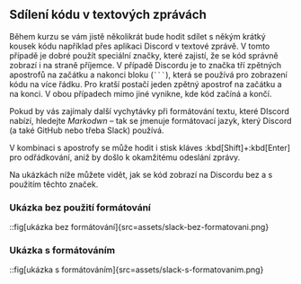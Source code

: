 ## Sdílení kódu v textových zprávách

Během kurzu se vám jistě několikrát bude hodit sdílet s někým krátký kousek kódu například přes aplikaci Discord v textové zprávě. V tomto případě je dobré použít speciální značky, které zajistí, že se kód správně zobrazí i na straně příjemce. V případě Discordu je to značka tří zpětných apostrofů na začátku a nakonci bloku (` ``` `), která se používá pro zobrazení kódu na více řádku. Pro kratší postačí jeden zpětný apostrof na začátku a na konci. V obou případech mimo jiné vynikne, kde kód začíná a končí.

Pokud by vás zajímaly další vychytávky při formátování textu, které DIscord nabízí, hledejte _Markodwn_ – tak se jmenuje formátovací jazyk, který Discord (a také GitHub nebo třeba Slack) používá.

V kombinaci s apostrofy se může hodit i stisk kláves :kbd[Shift]+:kbd[Enter] pro odřádkování, aniž by došlo k okamžitému odeslání zprávy.

Na ukázkách níže můžete vidět, jak se kód zobrazí na Discordu bez a s použitím těchto značek.

### Ukázka bez použití formátování

::fig[ukázka bez formátování]{src=assets/slack-bez-formatovani.png}

### Ukázka s formátováním

::fig[ukázka s formátováním]{src=assets/slack-s-formatovanim.png}

